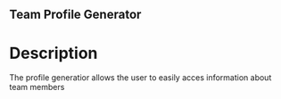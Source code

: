## Team Profile Generator

# Description

The profile generatior allows the user to easily acces information about team members
